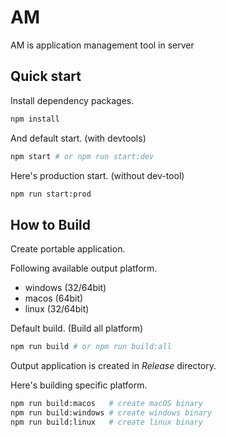 # AM

AM is application management tool in server



## Quick start

Install dependency packages.

```bash
npm install
```

And default start. (with devtools)

```bash
npm start # or npm run start:dev
```

Here's production start. (without dev-tool)

```bash
npm run start:prod
```



## How to Build

Create portable application. 

Following available output platform.

* windows (32/64bit)
* macos (64bit)
* linux (32/64bit)

Default build. (Build all platform)

```bash
npm run build # or npm run build:all
```

Output application is created in *Release* directory.

Here's building specific platform.

```bash
npm run build:macos   # create macOS binary
npm run build:windows # create windows binary
npm run build:linux   # create linux binary
```

